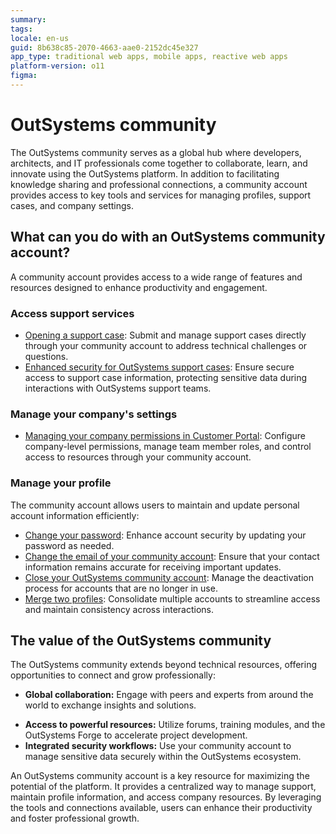 ```yaml
---
summary:
tags:
locale: en-us
guid: 8b638c85-2070-4663-aae0-2152dc45e327
app_type: traditional web apps, mobile apps, reactive web apps
platform-version: o11
figma:
---
```


# OutSystems community

The OutSystems community serves as a global hub where developers, architects, and IT professionals come together to collaborate, learn, and innovate using the OutSystems platform. In addition to facilitating knowledge sharing and professional connections, a community account provides access to key tools and services for managing profiles, support cases, and company settings.  

## What can you do with an OutSystems community account?  

A community account provides access to a wide range of features and resources designed to enhance productivity and engagement.  

### Access support services  

* [Opening a support case](open-support-case.md): Submit and manage support cases directly through your community account to address technical challenges or questions.  
* [Enhanced security for OutSystems support cases](support-cases-security.md): Ensure secure access to support case information, protecting sensitive data during interactions with OutSystems support teams.  

### Manage your company's settings  

* [Managing your company permissions in Customer Portal](customer-portal.md): Configure company-level permissions, manage team member roles, and control access to resources through your community account.  

### Manage your profile  

The community account allows users to maintain and update personal account information efficiently:  

* [Change your password](change-community-pw.md): Enhance account security by updating your password as needed.  
* [Change the email of your community account](change-community-email.md): Ensure that your contact information remains accurate for receiving important updates.  
* [Close your OutSystems community account](close-community-account.md): Manage the deactivation process for accounts that are no longer in use.  
* [Merge two profiles](merge-accounts.md): Consolidate multiple accounts to streamline access and maintain consistency across interactions.  

## The value of the OutSystems community  

The OutSystems community extends beyond technical resources, offering opportunities to connect and grow professionally:  

+ **Global collaboration:** Engage with peers and experts from around the world to exchange insights and solutions.  
* **Access to powerful resources:** Utilize forums, training modules, and the OutSystems Forge to accelerate project development.  
* **Integrated security workflows:** Use your community account to manage sensitive data securely within the OutSystems ecosystem.  


An OutSystems community account is a key resource for maximizing the potential of the platform. It provides a centralized way to manage support, maintain profile information, and access company resources. By leveraging the tools and connections available, users can enhance their productivity and foster professional growth.

